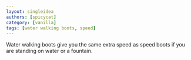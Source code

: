 ```yaml
---
layout: singleidea
authors: [spicycat]
category: [vanilla]
tags: [water walking boots, speed]
---
```

Water walking boots give you the same extra speed as speed boots if you are standing on water or a fountain.
